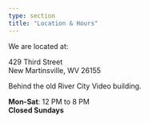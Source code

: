 ```yaml
---
type: section
title: "Location & Hours"
---
```


We are located at:

429 Third Street<br>
New Martinsville, WV 26155

Behind the old River City Video building.

**Mon-Sat**: 12 PM to 8 PM<br>
**Closed Sundays**

